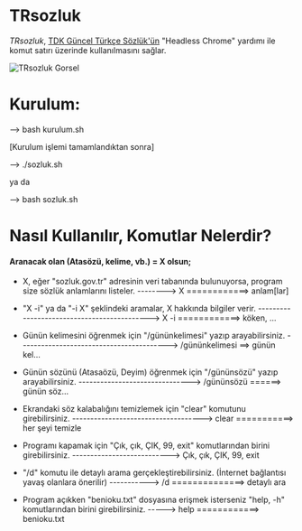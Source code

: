 # TRsozluk
*TRsozluk*, [TDK Güncel Türkçe Sözlük'ün](https://sozluk.gov.tr) "Headless Chrome" yardımı ile komut satırı üzerinde kullanılmasını sağlar.

![TRsozluk Gorsel](https://github.com/erenbasulas/TRsozluk/tree/master/gorsel/sozluk.png)


# Kurulum:

--> bash kurulum.sh

[Kurulum işlemi tamamlandıktan sonra]

--> ./sozluk.sh

ya da

--> bash sozluk.sh

# Nasıl Kullanılır, Komutlar Nelerdir?

#### Aranacak olan (Atasözü, kelime, vb.) = X olsun;



* X, eğer "sozluk.gov.tr" adresinin veri tabanında bulunuyorsa, program size sözlük anlamlarını listeler. --------> X    ============> anlam[lar]

* "X -i" ya da "-i X" şeklindeki aramalar, X hakkında bilgiler verir. --------------------------------------------> X -i ============> köken, ...

* Günün kelimesini öğrenmek için "/gününkelimesi" yazıp arayabilirsiniz. -----------------------------------------> /gününkelimesi ==> günün kel...

* Günün sözünü (Atasaözü, Deyim) öğrenmek için "/gününsözü" yazıp arayabilirsiniz. -------------------------------> /gününsözü ======> günün söz...

* Ekrandaki söz kalabalığını temizlemek için "clear" komutunu girebilirsiniz. ------------------------------------> clear ===========> her şeyi temizle

* Programı kapamak için "Çık, çık, ÇIK, 99, exit" komutlarından birini girebilirsiniz. ---------------------------> Çık, çık, ÇIK, 99, exit

* "/d" komutu ile detaylı arama gerçekleştirebilirsiniz. (İnternet bağlantısı yavaş olanlara önerilir) -----------> /d ==============> detaylı ara

* Program açıkken "benioku.txt" dosyasına erişmek isterseniz "help, -h" komutlarından birini girebilirsiniz. -----> help ============> benioku.txt

